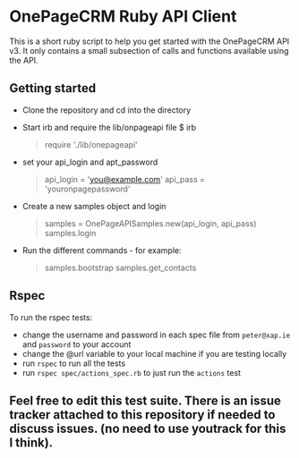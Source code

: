 # OnePageCRM Ruby API Client

This is a short ruby script to help you get started with the OnePageCRM API v3.
It only contains a small subsection of calls and functions available using the API.

## Getting started

- Clone the repository and cd into the directory

- Start irb and require the lib/onpageapi file
    $ irb
    > require './lib/onepageapi'

- set your api_login and apt_password
    > api_login = 'you@example.com'
    > api_pass = 'youronpagepassword'

- Create a new samples object and login
    > samples = OnePageAPISamples.new(api_login, api_pass)
    > samples.login

- Run the different commands - for example:
    > samples.bootstrap
    > samples.get_contacts

## Rspec
To run the rspec tests:

- change the username and password in each spec file from `peter@xap.ie` and `password` to your account
- change the @url variable to your local machine if you are testing locally
- run `rspec` to run all the tests
- run `rspec spec/actions_spec.rb` to just run the `actions` test 

## Feel free to edit this test suite. There is an issue tracker attached to this repository if needed to discuss issues. (no need to use youtrack for this I think).

